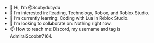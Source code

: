 - 👋 Hi, I’m @Scubydubydu
- 👀 I’m interested in: Reading, Technology, Roblox, and Roblox Studio.
- 🌱 I’m currently learning: Coding with Lua in Roblox Studio.
- 💞️ I’m looking to collaborate on: Nothing right now.
- 📫 How to reach me: Discord, my username and tag is AdmiralScoob#7164.

<!---
Scubydubydu/Scubydubydu is a ✨ special ✨ repository because its `README.md` (this file) appears on your GitHub profile.
You can click the Preview link to take a look at your changes.
--->

